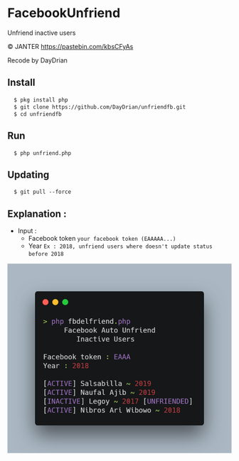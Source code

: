 # FacebookUnfriend
Unfriend inactive users

© JANTER https://pastebin.com/kbsCFyAs

Recode by DayDrian

## Install
      $ pkg install php
      $ git clone https://github.com/DayDrian/unfriendfb.git
      $ cd unfriendfb

## Run
      $ php unfriend.php

## Updating
      $ git pull --force

## Explanation :
- Input :
    - Facebook token `your facebook token (EAAAAA...)`
    - Year `Ex : 2018, unfriend users where doesn't update status before 2018`

![Alt text](fbdel.png "Example")
